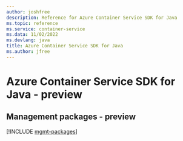 ```yaml
---
author: joshfree
description: Reference for Azure Container Service SDK for Java
ms.topic: reference
ms.service: container-service
ms.data: 11/02/2022
ms.devlang: java
title: Azure Container Service SDK for Java
ms.author: jfree
---
```

# Azure Container Service SDK for Java - preview

## Management packages - preview
[!INCLUDE [mgmt-packages](container-service-mgmt-index.md)]